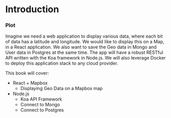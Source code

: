 # Introduction

### Plot

Imagine we need a web application to display various data, where each bit of data has a latitude and longitude. We would like to display this on a Map, in a React application. We also want to save the Geo data in Mongo and User data in Postgres at the same time. The app will have a robust RESTful API written with the Koa framework in Node.js. We will also leverage Docker to deploy this application stack to any cloud provider.

This book will cover:

* React + Mapbox
    * Displaying Geo Data on a Mapbox map
* Node.js
    * Koa API Framework
    * Connect to Mongo
    * Connect to Postgres
